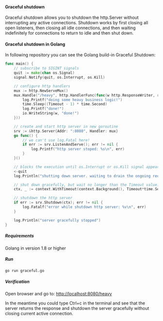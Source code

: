 #### Graceful shutdown

Graceful shutdown allows you to shutdown the http.Server without interrupting any active connections. Shutdown works by first closing all open listeners, then closing all idle connections, and then waiting indefinitely for connections to return to idle and then shut down.

#### Graceful shutdown in Golang

In following repository you can see the Golang build-in Graceful Shutdown:
 
```go
func main() {
	// subscribe to SIGINT signals
	quit := make(chan os.Signal)
	signal.Notify(quit, os.Interrupt, os.Kill)

	// configure http handlers
	mux := http.NewServeMux()
	mux.Handle("/heavy", http.HandlerFunc(func(w http.ResponseWriter, r *http.Request) {
		log.Printf("doing some heavy business logic!")
		time.Sleep((Timeout - 1) * time.Second)
		log.Printf("done!")
		io.WriteString(w, "done!")
	}))

	// create and start http server in new goroutine
	srv := &http.Server{Addr: ":8080", Handler: mux}
	go func() {
		// we can't use log.Fatal here!
		if err := srv.ListenAndServe(); err != nil {
			log.Printf("http server stoped: %s\n", err)
		}
	}()

	// blocks the execution until os.Interrupt or os.Kill signal appears
	<-quit
	log.Println("shutting down server. waiting to drain the ongoing requests...")

	// shut down gracefully, but wait no longer than the Timeout value.
	ctx, _ := context.WithTimeout(context.Background(), Timeout*time.Second)

	// shutdown the http server
	if err := srv.Shutdown(ctx); err != nil {
		log.Fatalf("error while shutdown http server: %v\n", err)
	}

	log.Println("server gracefully stopped")
}
```

##### Requirements

Golang in version 1.8 or higher

##### Run 

```
go run graceful.go
```

##### Verification

Open browser and go to: [http://localhost:8080/heavy](https://localhost:8080/heavy)

In the meantime you could type Ctrl+c in the terminal and see that the server returns the response and shutdown the server gracefully without closing current active connection.
